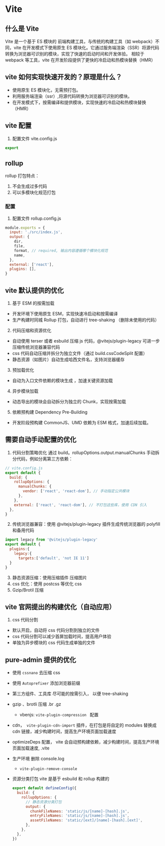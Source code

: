 # Vite

## 什么是 Vite

Vite 是一个基于 ES 模块的 前端构建工具，与传统的构建工具（如 webpack）不同，vite 在开发模式下使用原生 ES 模块化。它通过服务端渲染（SSR）将源代码转换为浏览器可识别的模块，实现了快速的启动时间和开发体验。
相较于 webpack 等工具，vite 在开发阶段提供了更快的冷启动和热模块替换（HMR）

## vite 如何实现快速开发的？原理是什么？

- 使用原生 ES 模块化，无需预打包。
- 利用服务端渲染（ssr）,将源代码转换为浏览器可识别的模块。
- 在开发模式下，按需编译和提供模块，实现快速的冷启动和热模块替换（HMR）

## vite 配置

1. 配置文件 vite.config.js

```js
export
```

## rollup

rollup 打包特点：

1. 不会生成过多代码
2. 可以多模块化规范打包

### 配置

1. 配置文件 rollup.config.js

```js
module.exports = {
  input: './src/index.js',
  output: {
    dir,
    file,
    format, // required, 输出内容遵循哪个模块化规范
    name,
  },
  external: ['react'],
  plugins: [],
}
```

## vite 默认提供的优化

1. 基于 ESM 的按需加载

- 开发环境下使用原生 ESM，实现快速冷启动和按需编译
- 生产构建时同城 Rollup 打包，自动进行 tree-shaking （删除未使用的代码）

2. 代码压缩和资源优化

- 自动使用 terser 或者 esbuild 压缩 js 代码，@vitejs/plugin-legacy 可进一步压缩传统浏览器兼容代码
- css 代码自动压缩并拆分为独立文件（通过 build.cssCodeSplit 配置）
- 静态资源（如图片）自动生成哈西文件名，支持浏览器缓存

3. 预加载优化

- 自动为入口文件依赖的模块生成 <link rel="modulepreload"> ，加速关键资源加载

4. 异步模块加载

- 动态导出的模块会自动拆分为独立的 Chunk，实现按需加载

5. 依赖预构建 Dependency Pre-Building

- 开发阶段预构建 CommonJS、UMD 依赖为 ESM 格式，加速后续加载。

## 需要自动手动配置的优化

1. 代码分割策略优化
   通过 build。rollupOptions.output.manualChunks 手动拆分代码，例如分离第三方依赖：

```js
// vite.config.js
export default {
  build: {
    rollupOptions: {
      manualChunks: {
        vendor: ['react', 'react-dom'], // 手动指定公共模块
      },
    },
    external: ['react', 'react-dom'], // 不打包这些库，使用 CDN 引入
  },
}
```

2. 传统浏览器兼容：使用 @vitejs/plugin-legacy 插件生成传统浏览器的 polyfill 和备用代码

```js
import legacy from '@vitejs/plugin-legacy'
export default {
  plugins:{
    legacy:{
      targets:['default', 'not IE 11']
  }
}
```

3. 静态资源压缩：使用压缩插件 压缩图片
4. css 优化：使用 postcss 等优化 css
5. Gzip/Brotil 压缩

## vite 官网提出的构建优化（自动应用）

1. css 代码分割

- 默认开启，自动将 css 代码分割到独立的文件
- css 代码分割可以减少首屏加载时间，提高用户体验
- 单独为异步模块的 css 代码生成单独的文件

## pure-admin 提供的优化

- 使用 `cssnano` 去压缩 css
- 使用 `Autoprefixer` 添加浏览器前缀
- 第三方组件、工具库 尽可能的按需引入， 以便 tree-shaking
- gzip 、brotli 压缩 .br .gz
  - vbenjs: `vite-plugin-compression ` 配置
- cdn，` vite-plugin-cdn-import` 插件，在打包是将自定的 modules 替换成 cdn 链接，减少构建时间，提高生产环境页面加载速度

- optimizeDeps 配置， vite 会自动预构建依赖，减少构建时间，提高生产环境页面加载速度, .vite

- 生产环境 删除 console.log
  - `vite-plugin-remove-console`
- 资源分类打包
  vite 是基于 esbuild 和 rollup 构建的

  ```js
  export default defineConfig({
    build: {
      rollupOptions: {
        // 静态资源分类打包
        output: {
          chunkFileNames: 'static/js/[name]-[hash].js',
          entryFileNames: 'static/js/[name]-[hash].js',
          assetFileNames: 'static/[ext]/[name]-[hash].[ext]',
        },
      },
    },
  })
  ```
